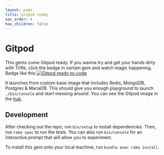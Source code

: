 ```yaml
---
layout: page
title: Gitpod ready
nav_order: 4
has_children: false
---
```


# Gitpod

This gems come Gitpod ready. If you wanna try and get your hands dirty with Trifle, click the bedge in certain gem and watch magic happening. Badge like this [![Gitpod ready-to-code](https://img.shields.io/badge/Gitpod-ready--to--code-blue?logo=gitpod)](https://gitpod.io/#https://github.com/trifle-io/trifle-stats)


It launches from custom base image that includes Redis, MongoDB, Postgres & MariaDB. This should give you enough playground to launch `./bin/console` and start messing around. You can see the Gitpod image in the [hub](https://hub.docker.com/r/trifle/gitpod).

## Development

After checking out the repo, run `bin/setup` to install dependencies. Then, run `rake spec` to run the tests. You can also run `bin/console` for an interactive prompt that will allow you to experiment.

To install this gem onto your local machine, run `bundle exec rake install`.